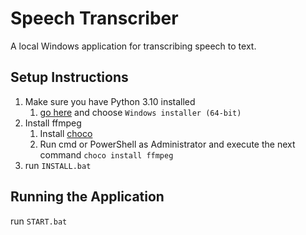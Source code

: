 # Speech Transcriber

A local Windows application for transcribing speech to text.

## Setup Instructions

1. Make sure you have Python 3.10 installed
   1. [go here](https://www.python.org/downloads/release/python-3100/) and choose `Windows installer (64-bit)`
2. Install ffmpeg 
   1. Install [choco](https://community.chocolatey.org/) 
   2. Run cmd or PowerShell as Administrator and execute the next command `choco install ffmpeg`
3. run `INSTALL.bat`

## Running the Application

run `START.bat`


